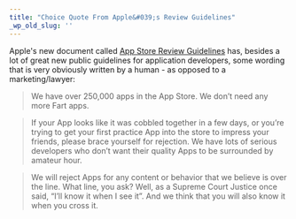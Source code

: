 ```yaml
---
title: "Choice Quote From Apple&#039;s Review Guidelines"
_wp_old_slug: ''
---
```

<p>Apple's new document called <a href="http://developer.apple.com/appstore/guidelines.html"> App Store Review Guidelines</a> has, besides a lot of great new public guidelines for application developers, some wording that is very obviously written by a human - as opposed to a marketing/lawyer:</p>
<blockquote><p>We have over 250,000 apps in the App Store. We don’t need any more Fart apps.</p></blockquote>
<blockquote><p>If your App looks like it was cobbled together in a few days, or you’re trying to get your first practice App into the store to impress your friends, please brace yourself for rejection. We have lots of serious developers who don’t want their quality Apps to be surrounded by amateur hour.</p></blockquote>
<blockquote><p>We will reject Apps for any content or behavior that we believe is over the line. What line, you ask? Well, as a Supreme Court Justice once said, “I’ll know it when I see it”. And we think that you will also know it when you cross it.</p></blockquote>
